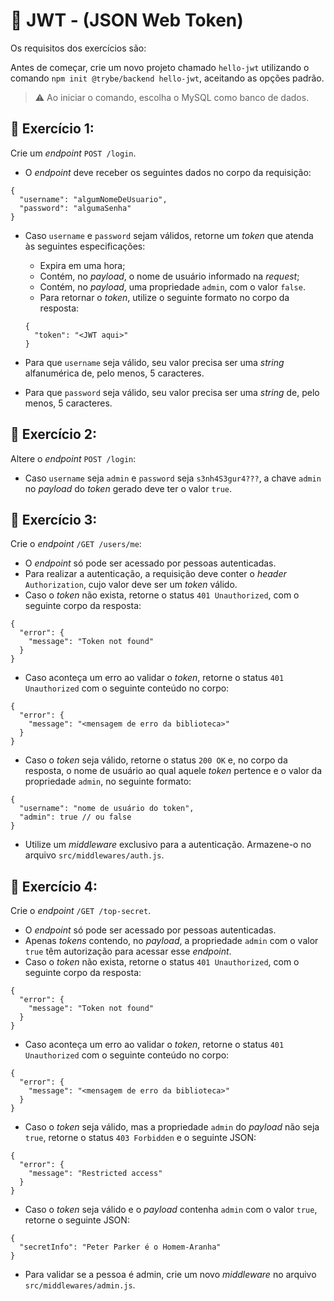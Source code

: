 # :pencil: JWT - (JSON Web Token)



Os requisitos dos exercícios são:

Antes de começar, crie um novo projeto chamado `hello-jwt` utilizando o comando `npm init @trybe/backend hello-jwt`, aceitando as opções padrão.

> ⚠️ Ao iniciar o comando, escolha o MySQL como banco de dados.

## 🚀 Exercício 1:

Crie um _endpoint_ `POST /login`.

- O _endpoint_ deve receber os seguintes dados no corpo da requisição:

```
{
  "username": "algumNomeDeUsuario",
  "password": "algumaSenha"
}
```

- Caso `username` e `password` sejam válidos, retorne um _token_ que atenda às seguintes especificações:
    - Expira em uma hora;
    - Contém, no _payload_, o nome de usuário informado na _request_;
    - Contém, no _payload_, uma propriedade `admin`, com o valor `false`.
    - Para retornar o _token_, utilize o seguinte formato no corpo da resposta:

    ```
    {
      "token": "<JWT aqui>"
    }
    ```

- Para que `username` seja válido, seu valor precisa ser uma _string_ alfanumérica de, pelo menos, 5 caracteres.
- Para que `password` seja válido, seu valor precisa ser uma _string_ de, pelo menos, 5 caracteres.

## 🚀 Exercício 2:

Altere o _endpoint_ `POST /login`:

- Caso `username` seja `admin` e `password` seja `s3nh4S3gur4???`, a chave `admin` no _payload_ do _token_ gerado deve ter o valor `true`.

## 🚀 Exercício 3:

Crie o _endpoint_ `/GET /users/me`:

- O _endpoint_ só pode ser acessado por pessoas autenticadas.
- Para realizar a autenticação, a requisição deve conter o _header_ `Authorization`, cujo valor deve ser um _token_ válido.
- Caso o _token_ não exista, retorne o status `401 Unauthorized`, com o seguinte corpo da resposta:

```
{
  "error": {
    "message": "Token not found"
  }
}
```

- Caso aconteça um erro ao validar o _token_, retorne o status `401 Unauthorized` com o seguinte conteúdo no corpo:

```
{
  "error": {
    "message": "<mensagem de erro da biblioteca>"
  }
}
```

- Caso o _token_ seja válido, retorne o status `200 OK` e, no corpo da resposta, o nome de usuário ao qual aquele _token_ pertence e o valor da propriedade `admin`, no seguinte formato:

```
{
  "username": "nome de usuário do token",
  "admin": true // ou false
}
```

- Utilize um _middleware_ exclusivo para a autenticação. Armazene-o no arquivo `src/middlewares/auth.js`.

## 🚀 Exercício 4:

Crie o _endpoint_ `/GET /top-secret`.

- O _endpoint_ só pode ser acessado por pessoas autenticadas.
- Apenas _tokens_ contendo, no _payload_, a propriedade `admin` com o valor `true` têm autorização para acessar esse _endpoint_.
- Caso o _token_ não exista, retorne o status `401 Unauthorized`, com o seguinte corpo da resposta:

```
{
  "error": {
    "message": "Token not found"
  }
}
```

- Caso aconteça um erro ao validar o _token_, retorne o status `401 Unauthorized` com o seguinte conteúdo no corpo:

```
{
  "error": {
    "message": "<mensagem de erro da biblioteca>"
  }
}
```

- Caso o _token_ seja válido, mas a propriedade `admin` do _payload_ não seja `true`, retorne o status `403 Forbidden` e o seguinte JSON:

```
{
  "error": {
    "message": "Restricted access"
  }
}
```

- Caso o _token_ seja válido e o _payload_ contenha `admin` com o valor `true`, retorne o seguinte JSON:

```
{
  "secretInfo": "Peter Parker é o Homem-Aranha"
}
```

- Para validar se a pessoa é admin, crie um novo _middleware_ no arquivo `src/middlewares/admin.js`.